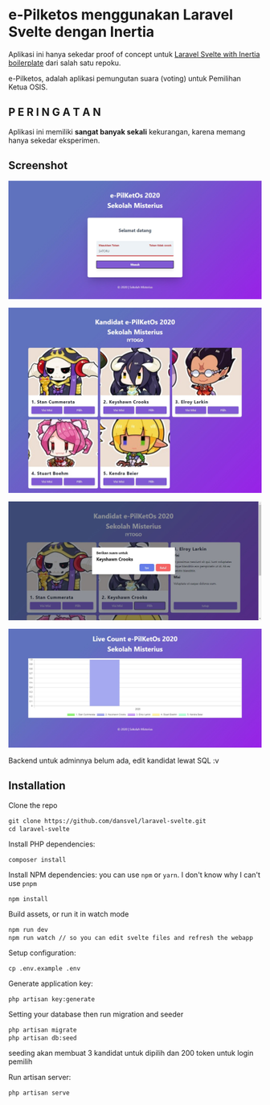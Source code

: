 # e-Pilketos menggunakan Laravel Svelte dengan Inertia
Aplikasi ini hanya sekedar proof of concept untuk [Laravel Svelte with Inertia boilerplate](https://github.com/dansvel/laravel-svelte) dari salah satu repoku.

e-Pilketos, adalah aplikasi pemungutan suara (voting) untuk Pemilihan Ketua OSIS.

## P E R I N G A T A N
Aplikasi ini memiliki **sangat banyak sekali** kekurangan, karena memang hanya sekedar eksperimen.

## Screenshot
![Login, using token. With validation and error message.](https://raw.githubusercontent.com/dansvel/epilketos-laravel-svelte-0.0/master/__screenshoot/screenshot1.jpg)

![Voting page.](https://raw.githubusercontent.com/dansvel/epilketos-laravel-svelte-0.0/master/__screenshoot/screenshot2.jpg)

![View detail and choose a candidate.](https://raw.githubusercontent.com/dansvel/epilketos-laravel-svelte-0.0/master/__screenshoot/screenshot3.jpg)

![Live count.](https://raw.githubusercontent.com/dansvel/epilketos-laravel-svelte-0.0/master/__screenshoot/screenshot4.jpg)

Backend untuk adminnya belum ada, edit kandidat lewat SQL :v

## Installation

Clone the repo
```shell script
git clone https://github.com/dansvel/laravel-svelte.git
cd laravel-svelte
```

Install PHP dependencies:
```shell script
composer install
```

Install NPM dependencies: you can use `npm` or `yarn`. I don't know why I can't use `pnpm`
```shell script
npm install
```

Build assets, or run it in watch mode
```shell script
npm run dev
npm run watch // so you can edit svelte files and refresh the webapp
```

Setup configuration:
```shell script
cp .env.example .env
```

Generate application key:
```shell script
php artisan key:generate
```

Setting your database then run migration and seeder
```
php artisan migrate
php artisan db:seed
```
seeding akan membuat 3 kandidat untuk dipilih dan 200 token untuk login pemilih

Run artisan server:
```shell script
php artisan serve
```
